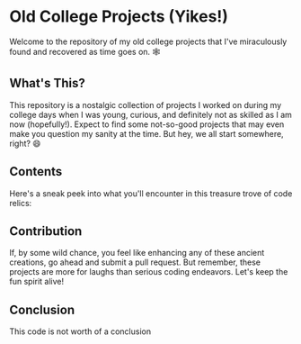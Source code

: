 # Old College Projects (Yikes!)

Welcome to the repository of my old college projects that I've miraculously found and recovered as time goes on. 🕸️

## What's This?

This repository is a nostalgic collection of projects I worked on during my college days when I was young, curious, and definitely not as skilled as I am now (hopefully!). Expect to find some not-so-good projects that may even make you question my sanity at the time. But hey, we all start somewhere, right? 😄

## Contents

Here's a sneak peek into what you'll encounter in this treasure trove of code relics:

## Contribution

If, by some wild chance, you feel like enhancing any of these ancient creations, go ahead and submit a pull request. But remember, these projects are more for laughs than serious coding endeavors. Let's keep the fun spirit alive!

## Conclusion

This code is not worth of a conclusion

